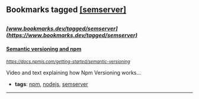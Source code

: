 ## Bookmarks tagged [[semserver]](https://www.bookmarks.dev?q=[semserver])

_<sup><sup>[www.bookmarks.dev/tagged/semserver](https://www.bookmarks.dev/tagged/semserver)</sup></sup>_
---
#### [Semantic versioning and npm](https://docs.npmjs.com/getting-started/semantic-versioning)
_<sup>https://docs.npmjs.com/getting-started/semantic-versioning</sup>_

Video and text explaining how Npm Versioning works...
* **tags**: [npm](../tagged/npm.md), [nodejs](../tagged/nodejs.md), [semserver](../tagged/semserver.md)
---
